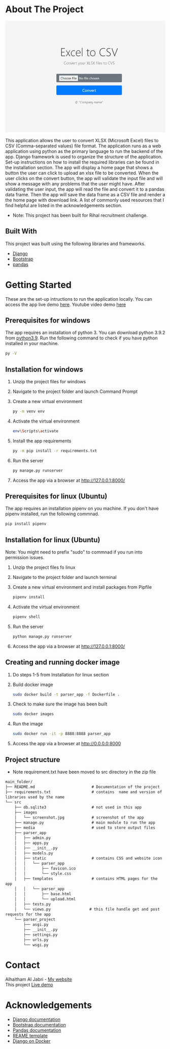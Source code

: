 # About The Project
![Screen Shot](screenshot.jpg)

This application allows the user to convert XLSX (Microsoft Excel) files to CSV (Comma-separated values) file format. The application runs as a web application using python as the primary language to run the backend of the app. Django framework is used to organize the structure of the application. Set-up instructions on how to install the required libraries can be found in the installation section.
The app will display a home page that shows a button the user can click to upload an xlsx file to be converted. When the user clicks on the convert button, the app will validate the input file and will show a message with any problems that the user might have. After validating the user input, the app will read the file and convert it to a pandas data frame. Then the app will save the data frame as a CSV file and render a the home page with download link.
A list of commonly used resources that I find helpful are listed in the acknowledgements section.

* Note: This project has been built for Rihal recruitment challenge.

## Built With
This project was built using the following libraries and frameworks.
* [Django](https://www.djangoproject.com/)
* [Bootstrap](https://getbootstrap.com)
* [pandas](https://pandas.pydata.org/)


# Getting Started
These are the set-up intructions to run the application locally.
You can access the app live demo [here](https://csv-my-app.herokuapp.com/).
Youtube video demo [here](https://youtu.be/hRqHCSPX2No)

## Prerequisites for windows
The app requires an installation of python 3. You can download python 3.9.2 from [python3.9](https://www.python.org/downloads/). Run the following command to check if you have python installed in your machine.
  ```sh
  py -V
  ```

## Installation for windows

1. Unzip the project files for windows

2. Navigate to the project folder and launch Command Prompt

3. Create a new virtual environment
   ```sh
   py -m venv env
   ```
4. Activate the virtual environment
   ```sh
   env\Scripts\activate
   ```
5. Install the app requirements
   ```sh
   py -m pip install -r requirements.txt
   ```
6. Run the server
   ```sh
   py manage.py runserver
   ```
7. Access the app via a browser at http://127.0.0.1:8000/

## Prerequisites for linux (Ubuntu)
The app requires an installation pipenv on you machine. If you don't have pipenv installed, run the following commnad.
  ```sh
  pip install pipenv
  ```

## Installation for linux (Ubuntu)
Note: You might need to prefix "sudo" to commnad if you run into permission issues.

1. Unzip the project files fo linux

2. Navigate to the project folder and launch terminal

3. Create a new virtual environment and install packages from Pipfile
   ```sh
   pipenv install
   ```
4. Activate the virtual environment
   ```sh
   pipenv shell
   ```
5. Run the server
   ```sh
   python manage.py runserver
   ```
6. Access the app via a browser at http://127.0.0.1:8000/

## Creating and running docker image

1. Do steps 1-5 from Installation for linux section

2. Build docker image
   ```sh
   sudo docker build -t parser_app -f Dockerfile .
   ```
3. Check to make sure the image has been built 
   ```sh
   sudo docker images
   ```
4. Run the image
   ```sh
   sudo docker run -it -p 8888:8888 parser_app
   ```
5. Access the app via a browser at http://0.0.0.0:8000

## Project structure
* Note requirement.txt have been moved to src directory in the zip file
```
main_folder/
├── README.md                         # Documentation of the project
├── requirements.txt                  # contains  name and version of libraries used by the name
└── src
    ├── db.sqlite3                    # not used in this app
    ├── images
    │   └── screenshot.jpg            # screenshot of the app
    ├── manage.py                     # main module to run the app
    ├── media                         # used to store output files
    ├── parser_app
    │   ├── admin.py
    │   ├── apps.py
    │   ├── __init__.py
    │   ├── models.py
    │   ├── static                    # contains CSS and website icon
    │   │   └── parser_app
    │   │       ├── favicon.ico
    │   │       └── style.css
    │   ├── templates                 # contains HTML pages for the app
    │   │   └── parser_app
    │   │       ├── base.html
    │   │       └── upload.html
    │   ├── tests.py
    │   └── views.py                 # this file handle get and post requests for the app
    └── parser_project
        ├── asgi.py
        ├── __init__.py
        ├── settings.py
        ├── urls.py
        └── wsgi.py
   ```

# Contact
Alhaitham Al Jabri - [My website](https://jabri.dev/)  
This project [Live demo](https://csv-my-app.herokuapp.com/)

# Acknowledgements
* [Django documentation](https://docs.djangoproject.com/en/3.1/)
* [Bootstrap documentation](https://getbootstrap.com/docs/4.1/getting-started/introduction/)
* [Pandas documentation](https://pandas.pydata.org/docs/user_guide/index.html)
* [REAME template](https://github.com/othneildrew/Best-README-Template)
* [Django on Docker](https://www.codingforentrepreneurs.com/blog/django-on-docker-a-simple-introduction)
